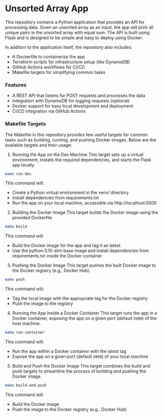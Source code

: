 # Unsorted Array App
This repository contains a Python application that provides an API for processing data.
Given an unsorted array as an input, the app will print all unique pairs in the unsorted array with equal sum.
The API is built using Flask and is designed to be simple and easy to deploy using Docker.

In addition to the application itself, the repository also includes:

- A Dockerfile to containerize the app
- Terraform scripts for infrastructure setup (like DynamoDB)
- GitHub Actions workflows for CI/CD
- Makefile targets for simplifying common tasks


### Features
- A REST API that listens for POST requests and processes the data
- Integration with DynamoDB for logging requests (optional)
- Docker support for easy local development and deployment
- CI/CD integration via GitHub Actions


### Makefile Targets
The Makefile in this repository provides few useful targets for common tasks such as building, running, and pushing Docker images. Below are the available targets and their usage:


1. Running the App on the Dev Machine
This target sets up a virtual environment, installs the required dependencies, and starts the Flask app locally.

```bash
make run-dev
```

This command will:
- Create a Python virtual environment in the venv/ directory
- Install dependencies from requirements.txt
- Run the app on your local machine, accessible via http://localhost:5000


2. Building the Docker Image
This target builds the Docker image using the provided Dockerfile

```bash
make build
```

This command will:
- Build the Docker image for the app and tag it as latest
- Use the python:3.10-slim base image and install dependencies from requirements.txt inside the Docker container


3. Pushing the Docker Image
This target pushes the built Docker image to the Docker registry (e.g., Docker Hub).

```bash
make push
```

This command will:
- Tag the local image with the appropriate tag for the Docker registry
- Push the image to the registry


4. Running the App Inside a Docker Container
This target runs the app in a Docker container, exposing the app on a given port (default `5000`) of the host machine.

```bash
make run-container
```

This command will:
- Run the app within a  Docker container with the latest tag
- Expose the app on a given port (default `5000`) of your local machine


5. Build and Push the Docker Image
This target combines the build and push targets to streamline the process of building and pushing the Docker image.

```bash
make build-and-push
```

This command will:
- Build the Docker image
- Push the image to the Docker registry (e.g., Docker Hub)
